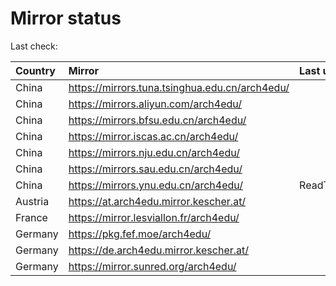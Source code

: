 <script src="./time.js"></script>
# Mirror status
Last check: <script type="text/javascript">localize(1680140188.344539);</script>

|Country|Mirror|Last update|
|:------|:-----|:----------|
|China|https://mirrors.tuna.tsinghua.edu.cn/arch4edu/|<script type="text/javascript">localize(1680115084);</script>|
|China|https://mirrors.aliyun.com/arch4edu/|<script type="text/javascript">localize(1680115084);</script>|
|China|https://mirrors.bfsu.edu.cn/arch4edu/|<script type="text/javascript">localize(1680115084);</script>|
|China|https://mirror.iscas.ac.cn/arch4edu/|<script type="text/javascript">localize(1680115084);</script>|
|China|https://mirrors.nju.edu.cn/arch4edu/|<script type="text/javascript">localize(1680071650);</script>|
|China|https://mirrors.sau.edu.cn/arch4edu/|<script type="text/javascript">localize(1673850842);</script>|
|China|https://mirrors.ynu.edu.cn/arch4edu/|ReadTimeout|
|Austria|https://at.arch4edu.mirror.kescher.at/|<script type="text/javascript">localize(1680115084);</script>|
|France|https://mirror.lesviallon.fr/arch4edu/|<script type="text/javascript">localize(1680115084);</script>|
|Germany|https://pkg.fef.moe/arch4edu/|<script type="text/javascript">localize(1680115084);</script>|
|Germany|https://de.arch4edu.mirror.kescher.at/|<script type="text/javascript">localize(1680115084);</script>|
|Germany|https://mirror.sunred.org/arch4edu/|<script type="text/javascript">localize(1680115084);</script>|

<script src="./tablefilter/tablefilter.js"></script>
<script src="./table.js"></script>